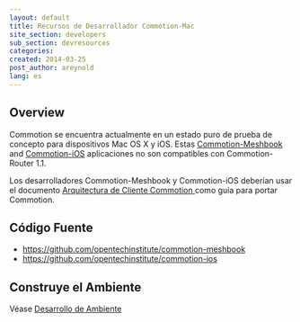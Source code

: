 ```yaml
---
layout: default
title: Recursos de Desarrollador Commotion-Mac
site_section: developers
sub_section: devresources
categories:
created: 2014-03-25
post_author: areynold
lang: es
---
```


<h2>Overview</h2>
<p>Commotion se encuentra actualmente en un estado puro de prueba de concepto para dispositivos Mac OS X y iOS.
Estas <a href="https://github.com/opentechinstitute/commotion-meshbook">Commotion-Meshbook</a> and
<a href="https://github.com/opentechinstitute/commotion-ios">Commotion-iOS</a> aplicaciones no son compatibles con Commotion-Router 1.1.</p>

<p>Los desarrolladores Commotion-Meshbook y Commotion-iOS deberían usar el documento <a href="https://wiki.commotionwireless.net/doku.php?id=commotion_architecture:commotion_client_architecture">Arquitectura de Cliente Commotion </a> como guía para portar Commotion.</p>

<h2>Código Fuente</h2>
<ul>
  <li><a href="https://github.com/opentechinstitute/commotion-meshbook/">https://github.com/opentechinstitute/commotion-meshbook</a></li>
  <li><a href="https://github.com/opentechinstitute/commotion-ios/">https://github.com/opentechinstitute/commotion-ios</a></li>
</ul>

<h2>Construye el Ambiente</h2>
<p>Véase <a href="https://wiki.commotionwireless.net/doku.php/development_resources/client/osx-dev-environment">Desarrollo de Ambiente</a></p>
